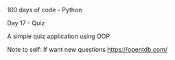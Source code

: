 100 days of code - Python

Day 17 - Quiz

A simple quiz application using OOP

Note to self: If want new questions https://opentdb.com/
